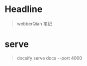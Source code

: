 <!--
 * @Author: 钱巍
 * @Date: 2023-01-05 17:26:54
 * @LastEditTime: 2023-03-09 16:12:28
 * @LastEditors: 钱巍
 * @Description: 
 * @FilePath: \learn\README.md
 * 没有理想，何必远方。
-->
# Headline

> webberQian 笔记

# serve
> docsify serve docs --port 4000

